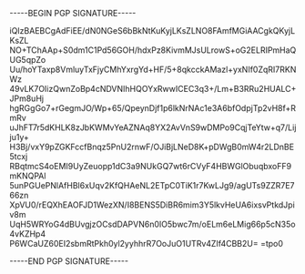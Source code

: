 


-----BEGIN PGP SIGNATURE-----

iQIzBAEBCgAdFiEE/dN0NGeS6bBkNtKuKyjLKsZLNO8FAmfMGiAACgkQKyjLKsZL
NO+TChAAp+S0dm1C1Pd56GOH/hdxPz8KivmMJsULrowS+oG2ELRIPmHaQUG5qpZo
Uu/hoYTaxp8VmluyTxFjyCMhYxrgYd+HF/5+8qkcckAMazl+yxNIf0ZqRI7RKNWz
49vLK7OIizQwnZoBp4cNDVNIhHQOYxRwwICEC3q3+/Lm+B3RRu2HUALC+JPm8uHj
hgRGgGo7+rGegmJO/Wp+65/QpeynDjf1p6lkNrNAc1e3A6bfOdpjTp2vH8f+RmRv
uJhFT7r5dKHLK8zJbKWMvYeAZNAq8YX2AvVnS9wDMPo9CqjTeYtw+q7/Lijju1y+
H3Bj/vxY9pZGKFccfBnqz5PnU2rnwF/OJiBjLNeD8K+pDWgB0mW4r2LDnBE5tcxj
RBqtmcS4oEMI9UyZeuopp1dC3a9NUkGQ7wt6rCVyF4HBWGlObuqbxoFF9mKNQPAl
5unPGUePNlAfHBl6xUqv2KfQHAeNL2ETpC0TiK1r7KwLJg9/agUTs9ZZR7E766zn
XpVU0/rEQXhEAOFJD1WezXN/I8BENS5DiBR6mim3Y5lkvHeUA6ixsvPtkdJpiv8m
UqH5WRYoG4dBUvgjzOCsdDAPVN6n0IO5bwc7m/oELm6eLMig66p5cN35o4vKZHp4
P6WCaUZ60EI2sbmRtPkh0yl2yyhhrR7OoJuO1UTRv4ZIf4CBB2U=
=tpo0

-----END PGP SIGNATURE-----
